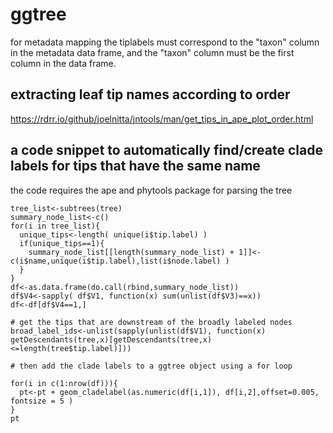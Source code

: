 # ggtree
for metadata mapping the tiplabels must correspond to the "taxon" column in the metadata data frame,
and the "taxon" column must be the first column in the data frame.

## extracting leaf tip names according to order
https://rdrr.io/github/joelnitta/jntools/man/get_tips_in_ape_plot_order.html

## a code snippet to automatically find/create clade labels for tips that have the same name
the code requires the ape and phytools package for parsing the tree
```
tree_list<-subtrees(tree)
summary_node_list<-c()
for(i in tree_list){
  unique_tips<-length( unique(i$tip.label) )
  if(unique_tips==1){
    summary_node_list[[length(summary_node_list) + 1]]<-c(i$name,unique(i$tip.label),list(i$node.label) )
  }
}
df<-as.data.frame(do.call(rbind,summary_node_list))
df$V4<-sapply( df$V1, function(x) sum(unlist(df$V3)==x))
df<-df[df$V4==1,]

# get the tips that are downstream of the broadly labeled nodes
broad_label_ids<-unlist(sapply(unlist(df$V1), function(x) getDescendants(tree,x)[getDescendants(tree,x)<=length(tree$tip.label)]))

# then add the clade labels to a ggtree object using a for loop

for(i in c(1:nrow(df))){
  pt<-pt + geom_cladelabel(as.numeric(df[i,1]), df[i,2],offset=0.005, fontsize = 5 )
}
pt

```
